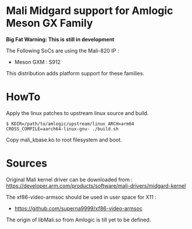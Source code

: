 Mali Midgard support for Amlogic Meson GX Family
===============================================

**Big Fat Warning: This is still in development**

The Following SoCs are using the Mali-820 IP :
- Meson GXM : S912

This distribution adds platform support for these families.

HowTo
=====

Apply the linux patches to upstream linux source and build.

```
$ KDIR=/path/to/amlogic/upstream/linux ARCH=arm64 CROSS_COMPILE=aarch64-linux-gnu- ./build.sh
```

Copy mali_kbase.ko to root filesystem and boot.

Sources
=======

Original Mali kernel driver can be downloaded from : https://developer.arm.com/products/software/mali-drivers/midgard-kernel

The xf86-video-armsoc should be used in user space for X11 :
- https://github.com/superna9999/xf86-video-armsoc

The origin of libMali.so from Amlogic is till yet to be defined.

